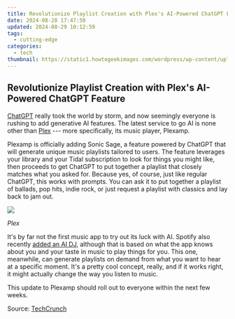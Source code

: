 ```yaml
---
title: Revolutionize Playlist Creation with Plex's AI-Powered ChatGPT Feature
date: 2024-08-28 17:47:50
updated: 2024-08-29 10:12:59
tags:
  - cutting-edge
categories:
  - tech
thumbnail: https://static1.howtogeekimages.com/wordpress/wp-content/uploads/2023/04/52759964500_9b0683c556_o.jpg
---
```


## Revolutionize Playlist Creation with Plex's AI-Powered ChatGPT Feature

[ChatGPT](https://extra-resources.techidaily.com/new-capture-clarity-editing-insights-for-professional-results/) really took the world by storm, and now seemingly everyone is rushing to add generative AI features. The latest service to go AI is none other than [Plex](https://facebook-clips.techidaily.com/new-2024-approved-social-storytelling-revolutionized-for-no-charge/) \--- more specifically, its music player, Plexamp.

 Plexamp is officially adding Sonic Sage, a feature powered by ChatGPT that will generate unique music playlists tailored to users. The feature leverages your library and your Tidal subscription to look for things you might like, then proceeds to get ChatGPT to put together a playlist that closely matches what you asked for. Because yes, of course, just like regular ChatGPT, this works with prompts. You can ask it to put together a playlist of ballads, pop hits, indie rock, or just request a playlist with classics and lay back to jam out.

![](https://static1.howtogeekimages.com/wordpress/wp-content/uploads/2023/05/Plexamp-AI.jpg) 

_Plex_

 It's by far not the first music app to try out its luck with AI. Spotify also recently [added an AI DJ](https://facebook-video-share.techidaily.com/updated-amplify-your-videos-reach-perfect-title-description-and-tags-for-2024/), although that is based on what the app knows about you and your taste in music to play things for you. This one, meanwhile, can generate playlists on demand from what you want to hear at a specific moment. It's a pretty cool concept, really, and if it works right, it might actually change the way you listen to music.

 This update to Plexamp should roll out to everyone within the next few weeks.

 Source: [TechCrunch](https://techcrunch.com/2023/05/03/plexs-music-player-plexamp-now-works-with-chatgpt-for-playlist-creation/})

<ins class="adsbygoogle"
     style="display:block"
     data-ad-format="autorelaxed"
     data-ad-client="ca-pub-7571918770474297"
     data-ad-slot="1223367746"></ins>



<ins class="adsbygoogle"
     style="display:block"
     data-ad-client="ca-pub-7571918770474297"
     data-ad-slot="8358498916"
     data-ad-format="auto"
     data-full-width-responsive="true"></ins>
